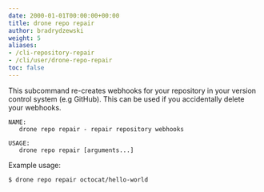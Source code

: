 ```yaml
---
date: 2000-01-01T00:00:00+00:00
title: drone repo repair
author: bradrydzewski
weight: 5
aliases:
- /cli-repository-repair
- /cli/user/drone-repo-repair
toc: false
---
```


This subcommand re-creates webhooks for your repository in your version control system (e.g GitHub). This can be used if you accidentally delete your webhooks.

```
NAME:
   drone repo repair - repair repository webhooks

USAGE:
   drone repo repair [arguments...]
```

Example usage:

```
$ drone repo repair octocat/hello-world
```